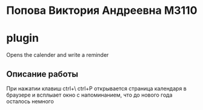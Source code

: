 # Попова Виктория Андреевна М3110
# plugin
Opens the calender and write a reminder
## Описание работы 
При нажатии клавиш ctrl+\ ctrl+P открывается страница календаря в браузере и всплыает окно с напоминанием, что до нового года осталось немного
